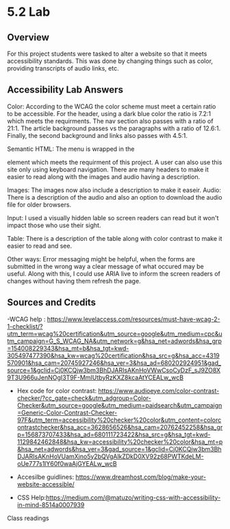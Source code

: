 # 5.2 Lab

## Overview

For this project students were tasked to alter a website so that it meets accessibility standards. This was done by changing things such as color, providing transcripts of audio links, etc. 

## Accessibility Lab Answers
Color: According to the WCAG the color scheme must meet a certain ratio to be accessible. For the header, using a dark blue color the ratio is 7.2:1 which meets the requirments. The nav section also passes with a ratio of 21:1. The article background passes vs the paragraphs with a ratio of 12.6:1. Finally, the second background and links also passes with 4.5:1.

Semantic HTML: The menu is wrapped in the <nav> element which meets the requirment of this project. A user can also use this site only using keyboard navigation. There are many headers to make it easier to read along with the images and audio having a description. 

Images: The images now also include a description to make it easeir. 
Audio: There is a description of the audio and also an option to download the audio file for older browsers.

Input: I used a visually hidden lable so screen readers can read but it won't impact those who use their sight. 

Table: There is a description of the table along with color contrast to make it easier to read and see. 

Other ways: Error messaging might be helpful, when the forms are submitted in the wrong way a clear message of what occured may be useful. Along with this, I could use ARIA live to inform the screen readers of changes without having them refresh the page. 

## Sources and Credits

-WCAG help : https://www.levelaccess.com/resources/must-have-wcag-2-1-checklist/?utm_term=wcag%20certification&utm_source=google&utm_medium=cpc&utm_campaign=G_S_WCAG_NA&utm_network=g&hsa_net=adwords&hsa_grp=154008229343&hsa_mt=b&hsa_tgt=kwd-305497477390&hsa_kw=wcag%20certification&hsa_src=g&hsa_acc=4319570901&hsa_cam=20745927246&hsa_ver=3&hsa_ad=680202924951&gad_source=1&gclid=Cj0KCQjw3bm3BhDJARIsAKnHoVWwCsoCyDzF_sJ9ZO8X9T3U966uJenNOgI3T9F-MmIUtbyRzKXZ8kcaAtYCEALw_wcB 

- Hex code for color contrast: https://www.audioeye.com/color-contrast-checker/?cc_gate=check&utm_adgroup=Color-Checker&utm_source=google&utm_medium=paidsearch&utm_campaign=Generic-Color-Contrast-Checker-97F&utm_term=accessibility%20checker%20color&utm_content=colorcontrastchecker&hsa_acc=3628656526&hsa_cam=20762452258&hsa_grp=156873707433&hsa_ad=680111723422&hsa_src=g&hsa_tgt=kwd-1129842462848&hsa_kw=accessibility%20checker%20color&hsa_mt=p&hsa_net=adwords&hsa_ver=3&gad_source=1&gclid=Cj0KCQjw3bm3BhDJARIsAKnHoVUamXjno5y2bQVgAlkZDkD0XV92z68PWTKdeLM-oUe777s1lY60f0waAjGYEALw_wcB

- Accesilbe guidlines: https://www.dreamhost.com/blog/make-your-website-accessible/

- CSS Help:https://medium.com/@matuzo/writing-css-with-accessibility-in-mind-8514a0007939

Class readings 

